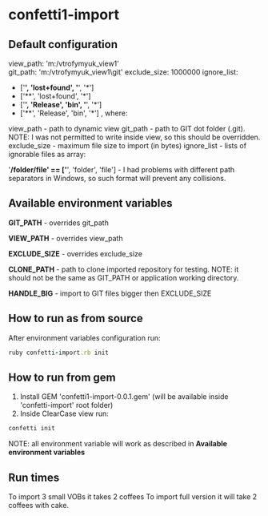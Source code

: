 confetti1-import
================

Default configuration
---------------------
view_path: 'm:/vtrofymyuk_view1'  
git_path: 'm:/vtrofymyuk_view1\git'
exclude_size: 1000000
ignore_list:
  - ['**', 'lost+found', '**', '*']
  - ['**', 'lost+found', '*']
  - ['**', 'Release', 'bin', '**', '*']
  - ['**', 'Release', 'bin', '*'] , where:

view_path - path to dynamic view
git_path - path to GIT dot folder (.git). NOTE: I was not permitted to write inside view, so this should be overridden.
exclude_size - maximum file size to import (in bytes)
ignore_list - lists of ignorable files as array:

'**/folder/file' == ['**', 'folder', 'file'] - I had problems with different path separators in Windows, so such format will prevent any collisions.

Available environment variables
-------------------------------
**GIT_PATH** - overrides git_path

**VIEW_PATH** - overrides view_path

**EXCLUDE_SIZE** - overrides exclude_size

**CLONE_PATH** - path to clone imported repository for testing. NOTE: it should not be the same as GIT_PATH or application working directory.

**HANDLE_BIG** - import to GIT files bigger then EXCLUDE_SIZE

How to run as from source 
----------
After environment variables configuration run:
```ruby
ruby confetti-import.rb init
```

How to run from gem 
---------
1. Install GEM 'confetti1-import-0.0.1.gem' (will be available inside 'confetti-import' root folder)
2. Inside ClearCase view run:
```ruby
confetti init
``` 
NOTE: all environment variable will work as described in **Available environment variables**

Run times
---------
To import 3 small VOBs it takes 2 coffees
To import full version it will take 2 coffees with cake.
